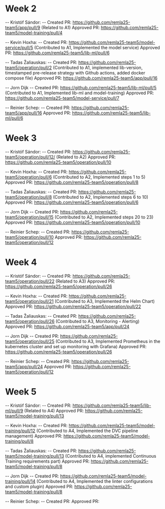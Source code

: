 # Week 2

-- Kristóf Sándor: --
Created PR: https://github.com/remla25-team5/app/pull/9 (Related to A1)
Approved PR: https://github.com/remla25-team5/model-training/pull/4

-- Kevin Hoxha: --
Created PR: https://github.com/remla25-team5/model-service/pull/5  (Contributed to A1, Implemented the model service)
Approved PR: https://github.com/remla25-team5/lib-ml/pull/6

-- Tadas Žaliauskas: --
Created PR: https://github.com/remla25-team5/operation/pull/2 (Contributed to A1, implemented lib-version, timestamped pre-release strategy with Github actions, added docker compose file)
Approved PR: https://github.com/remla25-team5/app/pull/16

-- Jorn Dijk --
Created PR: https://github.com/remla25-team5/lib-ml/pull/5 (Contributed to A1, Implemented lib-ml and model-training)
Approved PR: https://github.com/remla25-team5/model-service/pull/7

-- Reinier Schep: --
Created PR: https://github.com/remla25-team5/app/pull/16
Approved PR: https://github.com/remla25-team5/lib-ml/pull/6

# Week 3

-- Kristóf Sándor: --
Created PR: https://github.com/remla25-team5/operation/pull/12/ (Related to A2)
Approved PR: https://github.com/remla25-team5/operation/pull/10

-- Kevin Hoxha: --
Created PR: https://github.com/remla25-team5/operation/pull/6 (Contributed to A2, Implemented steps 1 to 5)
Approved PR: https://github.com/remla25-team5/operation/pull/8

-- Tadas Žaliauskas: --
Created PR: https://github.com/remla25-team5/operation/pull/8 (Contributed to A2, Implemented steps 6 to 10)
Approved PR: https://github.com/remla25-team5/operation/pull/6

-- Jorn Dijk --
Created PR: https://github.com/remla25-team5/operation/pull/15 (Contributed to A2, Implemented steps 20 to 23)
Approved PR: https://github.com/remla25-team5/operation/pull/10 

-- Reinier Schep: --
Created PR: https://github.com/remla25-team5/operation/pull/10
Approved PR: https://github.com/remla25-team5/operation/pull/12 

# Week 4

-- Kristóf Sándor: --
Created PR: https://github.com/remla25-team5/operation/pull/22 (Related to A3)
Approved PR: https://github.com/remla25-team5/operation/pull/26

-- Kevin Hoxha: --
Created PR: https://github.com/remla25-team5/operation/pull/21 (Contributed to A3, Implemented the Helm Chart)
Approved PR: https://github.com/remla25-team5/operation/pull/22

-- Tadas Žaliauskas: --
Created PR: https://github.com/remla25-team5/operation/pull/26 (Contributed to A3, Monitoring - Alerting)
Approved PR: https://github.com/remla25-team5/app/pull/24

-- Jorn Dijk --
Created PR: https://github.com/remla25-team5/operation/pull/25 (Contributed to A3, Implemented Prometheus in the kubernetes cluster and set up monitoring with Grafana)
Approved PR: https://github.com/remla25-team5/operation/pull/26

-- Reinier Schep: --
Created PR: https://github.com/remla25-team5/app/pull/24
Approved PR: https://github.com/remla25-team5/operation/pull/12 

# Week 5

-- Kristóf Sándor: --
Created PR: https://github.com/remla25-team5/lib-ml/pull/9 (Related to A4)
Approved PR: https://github.com/remla25-team5/model-training/pull/13

-- Kevin Hoxha: --
Created PR: https://github.com/remla25-team5/model-training/pull/12 (Contributed to A4, Implemented the DVC pipeline management)
Approved PR: https://github.com/remla25-team5/model-training/pull/8

-- Tadas Žaliauskas: --
Created PR: https://github.com/remla25-team5/model-training/pull/13 (Contributed to A4, implemented Continuous Training requirements part)
Approved PR: https://github.com/remla25-team5/model-training/pull/8

-- Jorn Dijk --
Created PR: https://github.com/remla25-team5/model-training/pull/14 (Contributed to A4, Implemented the linter configurations and custom plugin)
Approved PR: https://github.com/remla25-team5/model-training/pull/8 

-- Reinier Schep: --
Created PR: 
Approved PR: 